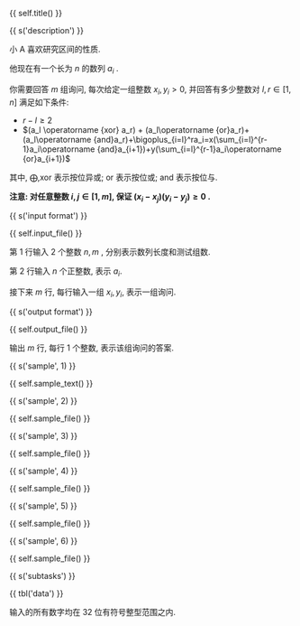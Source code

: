 {{ self.title() }}

{{ s('description') }}

小 A 喜欢研究区间的性质.

他现在有一个长为 $n$ 的数列 $a_i$ .

你需要回答 $m$ 组询问, 每次给定一组整数 $x_i,y_i>0$, 并回答有多少整数对 $l,r\in[1,n]$ 满足如下条件:

* $r-l \ge 2$
* $(a_l \operatorname
{xor} a_r) + (a_l\operatorname
{or}a_r)+(a_l\operatorname
{and}a_r)+\bigoplus_{i=l}^ra_i=x(\sum_{i=l}^{r-1}a_i\operatorname
{and}a_{i+1})+y(\sum_{i=l}^{r-1}a_i\operatorname
{or}a_{i+1})$

其中, $\bigoplus,\text{xor}$ 表示按位异或; $\text{or}$ 表示按位或; $\text{and}$ 表示按位与.

**注意: 对任意整数 $i,j\in[1,m]$, 保证 $(x_i-x_j)(y_i-y_j)\geq0$ .**

{{ s('input format') }}

{{ self.input_file() }}

第 $1$ 行输入 $2$ 个整数 $n,m$ , 分别表示数列长度和测试组数.

第 $2$ 行输入 $n$ 个正整数, 表示  $a_i$.

接下来 $m$ 行, 每行输入一组 $x_i,y_i$, 表示一组询问.

{{ s('output format') }}

{{ self.output_file() }}

输出 $m$ 行, 每行 $1$ 个整数, 表示该组询问的答案.

{{ s('sample', 1) }}

{{ self.sample_text() }}

{{ s('sample', 2) }}

{{ self.sample_file() }}

{{ s('sample', 3) }}

{{ self.sample_file() }}

{{ s('sample', 4) }}

{{ self.sample_file() }}

{{ s('sample', 5) }}

{{ self.sample_file() }}

{{ s('sample', 6) }}

{{ self.sample_file() }}

{{ s('subtasks') }}

{{ tbl('data') }}

输入的所有数字均在 32 位有符号整型范围之内.